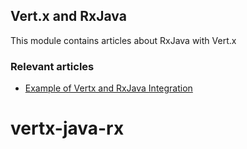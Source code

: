 ## Vert.x and RxJava

This module contains articles about RxJava with Vert.x

### Relevant articles
- [Example of Vertx and RxJava Integration](https://www.baeldung.com/vertx-rx-java)
# vertx-java-rx
